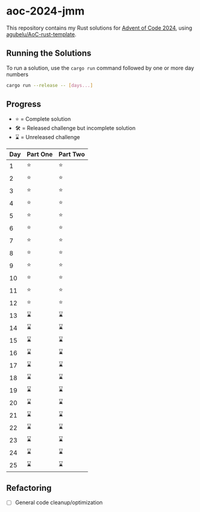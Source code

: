 # aoc-2024-jmm

This repository contains my Rust solutions for [Advent of Code 2024](https://adventofcode.com/2024),
using [agubelu/AoC-rust-template](https://github.com/agubelu/AoC-rust-template/tree/master).

## Running the Solutions

To run a solution, use the `cargo run` command followed by one or more day numbers

```bash
cargo run --release -- [days...]
```

## Progress

- :star: = Complete solution
- :hammer_and_wrench: = Released challenge but incomplete solution
- :hourglass: = Unreleased challenge

| Day | Part One    | Part Two    |
|-----|-------------|-------------|
| 1   | :star:      | :star:      |
| 2   | :star:      | :star:      |
| 3   | :star:      | :star:      |
| 4   | :star:      | :star:      |
| 5   | :star:      | :star:      |
| 6   | :star:      | :star:      |
| 7   | :star:      | :star:      |
| 8   | :star:      | :star:      |
| 9   | :star:      | :star:      |
| 10  | :star:      | :star:      |
| 11  | :star:      | :star:      |
| 12  | :star:      | :star:      |
| 13  | :hourglass: | :hourglass: |
| 14  | :hourglass: | :hourglass: |
| 15  | :hourglass: | :hourglass: |
| 16  | :hourglass: | :hourglass: |
| 17  | :hourglass: | :hourglass: |
| 18  | :hourglass: | :hourglass: |
| 19  | :hourglass: | :hourglass: |
| 20  | :hourglass: | :hourglass: |
| 21  | :hourglass: | :hourglass: |
| 22  | :hourglass: | :hourglass: |
| 23  | :hourglass: | :hourglass: |
| 24  | :hourglass: | :hourglass: |
| 25  | :hourglass: | :hourglass: |

## Refactoring

- [ ] General code cleanup/optimization
